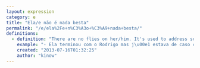 ```yaml
---
layout: expression
category: e
title: "Ela/e não é nada besta"
permalink: "/e/ela%2Fe+n%C3%A3o+%C3%A9+nada+besta/"
definitions:
  - definition: "There are no flies on her/him. It's used to address someone that is clever, and hard to be fooled. Sometimes it can be used in a way that can be translated as 's/he ain't no fool'."
    example: "- Ela terminou com o Rodrigo mas j\u00e1 estava de caso com o Ot\u00e1vio, acredita?\n- Ela tamb\u00e9m n\u00e3o \u00e9 nada besta n\u00e9?"
    created: "2013-07-16T01:32:25"
    author: "kinow"
---
```

